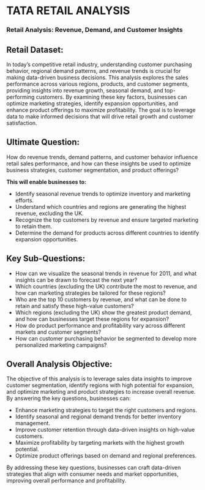 # **TATA RETAIL ANALYSIS**

### Retail Analysis: Revenue, Demand, and Customer Insights

## **Retail Dataset:**

In today’s competitive retail industry, understanding customer purchasing behavior, regional demand patterns, and revenue trends is crucial for making data-driven business decisions. This analysis explores the sales performance across various regions, products, and customer segments, providing insights into revenue growth, seasonal demand, and top-performing customers. By examining these key factors, businesses can optimize marketing strategies, identify expansion opportunities, and enhance product offerings to maximize profitability. The goal is to leverage data to make informed decisions that will drive retail growth and customer satisfaction.

## **Ultimate Question:**

How do revenue trends, demand patterns, and customer behavior influence retail sales performance, and how can these insights be used to optimize business strategies, customer segmentation, and product offerings?

**This will enable businesses to:**

- Identify seasonal revenue trends to optimize inventory and marketing efforts.
- Understand which countries and regions are generating the highest revenue, excluding the UK.
- Recognize the top customers by revenue and ensure targeted marketing to retain them.
- Determine the demand for products across different countries to identify expansion opportunities.

## **Key Sub-Questions:**

- How can we visualize the seasonal trends in revenue for 2011, and what insights can be drawn to forecast the next year?
- Which countries (excluding the UK) contribute the most to revenue, and how can marketing strategies be tailored for these regions?
- Who are the top 10 customers by revenue, and what can be done to retain and satisfy these high-value customers?
- Which regions (excluding the UK) show the greatest product demand, and how can businesses target these regions for expansion?
- How do product performance and profitability vary across different markets and customer segments?
- How can customer purchasing behavior be segmented to develop more personalized marketing campaigns?

## **Overall Analysis Objective:**

The objective of this analysis is to leverage sales data insights to improve customer segmentation, identify regions with high potential for expansion, and optimize marketing and product strategies to increase overall revenue. By answering the key questions, businesses can:

- Enhance marketing strategies to target the right customers and regions.
- Identify seasonal and regional demand trends for better inventory management.
- Improve customer retention through data-driven insights on high-value customers.
- Maximize profitability by targeting markets with the highest growth potential.
- Optimize product offerings based on demand and regional preferences.

By addressing these key questions, businesses can craft data-driven strategies that align with consumer needs and market opportunities, improving overall performance and profitability.